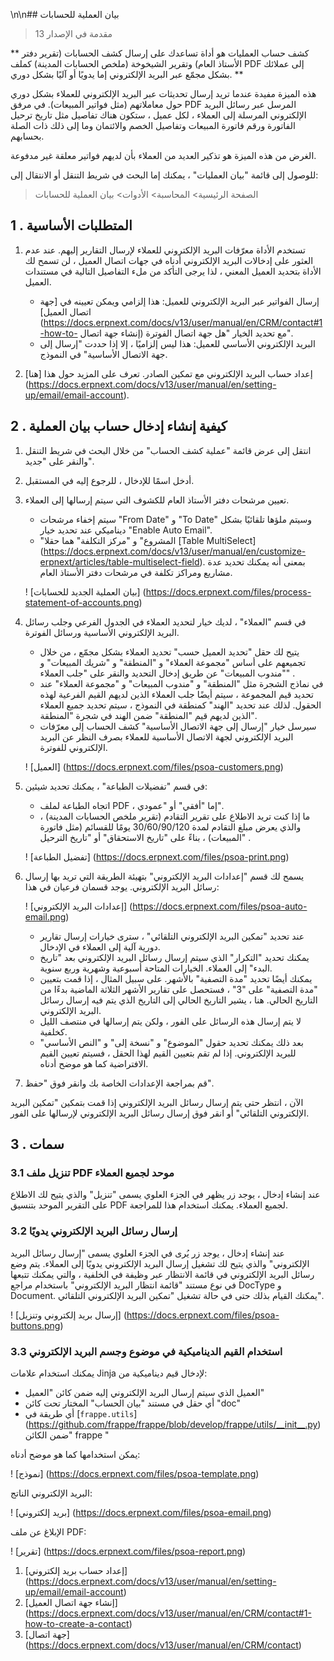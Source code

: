 \n\n## بيان العملية للحسابات

> مقدمة في الإصدار 13

** كشف حساب العمليات هو أداة تساعدك على إرسال كشف الحسابات (تقرير دفتر الأستاذ العام) وتقرير الشيخوخة (ملخص الحسابات المدينة) كملف PDF إلى عملائك بشكل مجمّع عبر البريد الإلكتروني إما يدويًا أو آليًا بشكل دوري. **

هذه الميزة مفيدة عندما تريد إرسال تحديثات عبر البريد الإلكتروني للعملاء بشكل دوري حول معاملاتهم (مثل فواتير المبيعات). في مرفق PDF المرسل عبر رسائل البريد الإلكتروني المرسلة إلى العملاء ، لكل عميل ، ستكون هناك تفاصيل مثل تاريخ ترحيل الفاتورة ورقم فاتورة المبيعات وتفاصيل الخصم والائتمان وما إلى ذلك ذات الصلة بحسابهم.

الغرض من هذه الميزة هو تذكير العديد من العملاء بأن لديهم فواتير معلقة غير مدفوعة.

  
للوصول إلى قائمة "بيان العمليات" ، يمكنك إما البحث في شريط التنقل أو الانتقال إلى:

> الصفحة الرئيسية> المحاسبة> الأدوات> بيان العملية للحسابات

## 1 \. المتطلبات الأساسية

1. تستخدم الأداة معرّفات البريد الإلكتروني للعملاء لإرسال التقارير إليهم. عند عدم العثور على إدخالات البريد الإلكتروني أدناه في جهات اتصال العميل ، لن تسمح لك الأداة بتحديد العميل المعني ، لذا يرجى التأكد من ملء التفاصيل التالية في مستندات العميل.
    
    * إرسال الفواتير عبر البريد الإلكتروني للعميل: هذا إلزامي ويمكن تعيينه في [جهة اتصال العميل] (https://docs.erpnext.com/docs/v13/user/manual/en/CRM/contact#1-how-to- إنشاء جهة اتصال) مع تحديد الخيار "هل جهة اتصال الفوترة".
    * البريد الإلكتروني الأساسي للعميل: هذا ليس إلزاميًا ، إلا إذا حددت "إرسال إلى جهة الاتصال الأساسية" في النموذج.
2. إعداد حساب البريد الإلكتروني مع تمكين الصادر. تعرف على المزيد حول هذا [هنا] (https://docs.erpnext.com/docs/v13/user/manual/en/setting-up/email/email-account).
    

## 2 \. كيفية إنشاء إدخال حساب بيان العملية

1. انتقل إلى عرض قائمة "عملية كشف الحساب" من خلال البحث في شريط التنقل والنقر على "جديد".
    
2. أدخل اسمًا للإدخال ، للرجوع إليه في المستقبل.
    
3. تعيين مرشحات دفتر الأستاذ العام للكشوف التي سيتم إرسالها إلى العملاء.
    
    * سيتم إخفاء مرشحات "From Date" و "To Date" وسيتم ملؤها تلقائيًا بشكل ديناميكي عند تحديد خيار "Enable Auto Email".
    * "المشروع" و "مركز التكلفة" هما حقلا [Table MultiSelect] (https://docs.erpnext.com/docs/v13/user/manual/en/customize-erpnext/articles/table-multiselect-field). بمعنى أنه يمكنك تحديد عدة مشاريع ومراكز تكلفة في مرشحات دفتر الأستاذ العام.
    
    ! [بيان العملية الجديد للحسابات] (https://docs.erpnext.com/files/process-statement-of-accounts.png)
    
4. في قسم "العملاء" ، لديك خيار لتحديد العملاء في الجدول الفرعي وجلب رسائل البريد الإلكتروني الأساسية ورسائل الفوترة.
    
    * يتيح لك حقل "تحديد العميل حسب" تحديد العملاء بشكل مجمّع ، من خلال تجميعهم على أساس "مجموعة العملاء" و "المنطقة" و "شريك المبيعات" و "مندوب المبيعات" عن طريق إدخال التحديد والنقر على "جلب العملاء" .
    * في نماذج الشجرة مثل "المنطقة" و "مندوب المبيعات" و "مجموعة العملاء" عند تحديد قيم المجموعة ، سيتم أيضًا جلب العملاء الذين لديهم القيم الفرعية لهذه الحقول. لذلك عند تحديد "الهند" كمنطقة في النموذج ، سيتم تحديد جميع العملاء الذين لديهم قيم "المنطقة" ضمن الهند في شجرة "المنطقة".
    * سيرسل خيار "إرسال إلى جهة الاتصال الأساسية" كشف الحساب إلى معرّفات البريد الإلكتروني لجهة الاتصال الأساسية للعملاء بصرف النظر عن البريد الإلكتروني للفوترة.
    
    ! [العميل] (https://docs.erpnext.com/files/psoa-customers.png)
    
5. في قسم "تفضيلات الطباعة" ، يمكنك تحديد شيئين:
    
    * اتجاه الطباعة لملف PDF ، إما "أفقي" أو "عمودي".
    * ما إذا كنت تريد الاطلاع على تقرير التقادم (تقرير ملخص الحسابات المدينة) ، والذي يعرض مبلغ التقادم لمدة 30/60/90/120 يومًا للقسائم (مثل فاتورة المبيعات) ، بناءً على "تاريخ الاستحقاق" أو "تاريخ الترحيل" .
    
    ! [تفضيل الطباعة] (https://docs.erpnext.com/files/psoa-print.png)
    
6. يسمح لك قسم "إعدادات البريد الإلكتروني" بتهيئة الطريقة التي تريد بها إرسال رسائل البريد الإلكتروني. يوجد قسمان فرعيان في هذا:
    
    ! [إعدادات البريد الإلكتروني] (https://docs.erpnext.com/files/psoa-auto-email.png)
    
    * عند تحديد "تمكين البريد الإلكتروني التلقائي" ، سترى خيارات إرسال تقارير دورية آلية إلى العملاء في الإدخال.
    * يمكنك تحديد "التكرار" الذي سيتم إرسال رسائل البريد الإلكتروني بعد "تاريخ البدء" إلى العملاء. الخيارات المتاحة أسبوعية وشهرية وربع سنوية.
    * يمكنك أيضًا تحديد "مدة التصفية" بالأشهر. على سبيل المثال ، إذا قمت بتعيين "مدة التصفية" على "3" ، فستحصل على تقارير الأشهر الثلاثة الماضية بدءًا من التاريخ الحالي. هنا ، يشير التاريخ الحالي إلى التاريخ الذي يتم فيه إرسال رسائل البريد الإلكتروني.
    * لا يتم إرسال هذه الرسائل على الفور ، ولكن يتم إرسالها في منتصف الليل كخلفية.
    * بعد ذلك يمكنك تحديد حقول "الموضوع" و "نسخة إلى" و "النص الأساسي" للبريد الإلكتروني. إذا لم تقم بتعيين القيم لهذا الحقل ، فسيتم تعيين القيم الافتراضية كما هو موضح أدناه.
7. قم بمراجعة الإعدادات الخاصة بك وانقر فوق "حفظ".
    

الآن ، انتظر حتى يتم إرسال رسائل البريد الإلكتروني إذا قمت بتمكين "تمكين البريد الإلكتروني التلقائي" أو انقر فوق إرسال رسائل البريد الإلكتروني لإرسالها على الفور.

## 3 \. سمات

### 3.1 تنزيل ملف PDF موحد لجميع العملاء

عند إنشاء إدخال ، يوجد زر يظهر في الجزء العلوي يسمى "تنزيل" والذي يتيح لك الاطلاع على التقرير الموحد بتنسيق PDF لجميع العملاء. يمكنك استخدام هذا للمراجعة.

### 3.2 إرسال رسائل البريد الإلكتروني يدويًا

عند إنشاء إدخال ، يوجد زر يُرى في الجزء العلوي يسمى "إرسال رسائل البريد الإلكتروني" والذي يتيح لك تشغيل إرسال البريد الإلكتروني يدويًا إلى العملاء. يتم وضع رسائل البريد الإلكتروني في قائمة الانتظار عبر وظيفة في الخلفية ، والتي يمكنك تتبعها في نوع مستند "قائمة انتظار البريد الإلكتروني" باستخدام مراجع DocType و Document. يمكنك القيام بذلك حتى في حالة تشغيل "تمكين البريد الإلكتروني التلقائي".

! [إرسال بريد إلكتروني وتنزيل] (https://docs.erpnext.com/files/psoa-buttons.png)

### 3.3 استخدام القيم الديناميكية في موضوع وجسم البريد الإلكتروني

يمكنك استخدام علامات Jinja لإدخال قيم ديناميكية من:

* العميل الذي سيتم إرسال البريد الإلكتروني إليه ضمن كائن "العميل"
* أي حقل في مستند "بيان الحساب" المختار تحت كائن "doc"
* أي طريقة في [`frappe.utils`] (https://github.com/frappe/frappe/blob/develop/frappe/utils/__init__.py) ضمن الكائن" frappe "

يمكن استخدامها كما هو موضح أدناه:

! [نموذج] (https://docs.erpnext.com/files/psoa-template.png)

البريد الإلكتروني الناتج:

! [بريد إلكتروني] (https://docs.erpnext.com/files/psoa-email.png)

الإبلاغ عن ملف PDF:

! [تقرير] (https://docs.erpnext.com/files/psoa-report.png)

1. [إعداد حساب بريد إلكتروني] (https://docs.erpnext.com/docs/v13/user/manual/en/setting-up/email/email-account)
2. [إنشاء جهة اتصال العميل] (https://docs.erpnext.com/docs/v13/user/manual/en/CRM/contact#1-how-to-create-a-contact)
3. [جهة اتصال] (https://docs.erpnext.com/docs/v13/user/manual/en/CRM/contact)